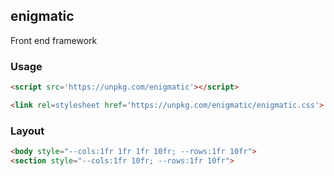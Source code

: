 ## enigmatic
Front end framework

### Usage
````html
<script src='https://unpkg.com/enigmatic'></script>

<link rel=stylesheet href='https://unpkg.com/enigmatic/enigmatic.css'>
````
### Layout
```html
<body style="--cols:1fr 1fr 1fr 10fr; --rows:1fr 10fr">
<section style="--cols:1fr 10fr; --rows:1fr 10fr">
```
### 
